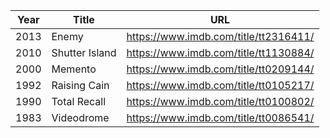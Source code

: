 | Year | Title          | URL                                   |
| ---- | -------------- | ------------------------------------- |
| 2013 | Enemy          | https://www.imdb.com/title/tt2316411/ |
| 2010 | Shutter Island | https://www.imdb.com/title/tt1130884/ |
| 2000 | Memento        | https://www.imdb.com/title/tt0209144/ |
| 1992 | Raising Cain   | https://www.imdb.com/title/tt0105217/ |
| 1990 | Total Recall   | https://www.imdb.com/title/tt0100802/ |
| 1983 | Videodrome     | https://www.imdb.com/title/tt0086541/ |
